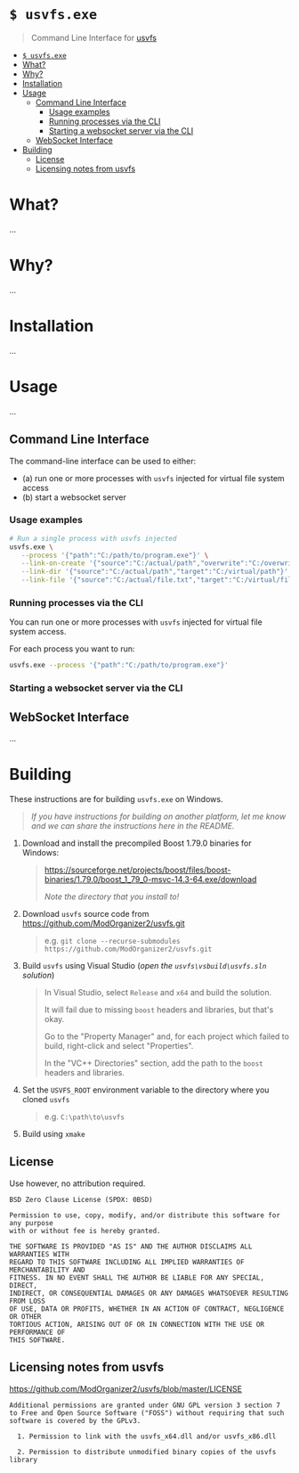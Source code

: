 # `$ usvfs.exe`

> Command Line Interface for [usvfs](https://github.com/ModOrganizer2/usvfs)

- [`$ usvfs.exe`](#-usvfsexe)
- [What?](#what)
- [Why?](#why)
- [Installation](#installation)
- [Usage](#usage)
  - [Command Line Interface](#command-line-interface)
    - [Usage examples](#usage-examples)
    - [Running processes via the CLI](#running-processes-via-the-cli)
    - [Starting a websocket server via the CLI](#starting-a-websocket-server-via-the-cli)
  - [WebSocket Interface](#websocket-interface)
- [Building](#building)
  - [License](#license)
  - [Licensing notes from usvfs](#licensing-notes-from-usvfs)


# What?

...

# Why?

...

# Installation

...

# Usage

...

## Command Line Interface

The command-line interface can be used to either:
- (a) run one or more processes with `usvfs` injected for virtual file system access
- (b) start a websocket server

### Usage examples

```sh
# Run a single process with usvfs injected
usvfs.exe \
   --process '{"path":"C:/path/to/program.exe"}' \
   --link-on-create '{"source":"C:/actual/path","overwrite":"C:/overwrite-folder"}' \
   --link-dir '{"source":"C:/actual/path","target":"C:/virtual/path"}' \
   --link-file '{"source":"C:/actual/file.txt","target":"C:/virtual/file.txt"}'
```

### Running processes via the CLI

You can run one or more processes with `usvfs` injected for virtual file system access.

For each process you want to run:

```sh
usvfs.exe --process '{"path":"C:/path/to/program.exe"}'
```

### Starting a websocket server via the CLI


## WebSocket Interface

...

# Building

These instructions are for building `usvfs.exe` on Windows.

> _If you have instructions for building on another platform, let me know and we can share_
> _the instructions here in the README._

1. Download and install the precompiled Boost 1.79.0 binaries for Windows:
   > https://sourceforge.net/projects/boost/files/boost-binaries/1.79.0/boost_1_79_0-msvc-14.3-64.exe/download
   >
   > _Note the directory that you install to!_

2. Download `usvfs` source code from https://github.com/ModOrganizer2/usvfs.git
   > e.g. `git clone --recurse-submodules https://github.com/ModOrganizer2/usvfs.git`

3. Build `usvfs` using Visual Studio (_open the `usvfs\vsbuild\usvfs.sln` solution_)
   > In Visual Studio, select `Release` and `x64` and build the solution.
   >
   > It will fail due to missing `boost` headers and libraries, but that's okay.
   >
   > Go to the "Property Manager" and, for each project which failed to build, right-click and select "Properties".
   >
   > In the "VC++ Directories" section, add the path to the `boost` headers and libraries.

4. Set the `USVFS_ROOT` environment variable to the directory where you cloned `usvfs`
   > e.g. `C:\path\to\usvfs`

5. Build using `xmake`

## License

Use however, no attribution required.

```
BSD Zero Clause License (SPDX: 0BSD)

Permission to use, copy, modify, and/or distribute this software for any purpose
with or without fee is hereby granted.

THE SOFTWARE IS PROVIDED "AS IS" AND THE AUTHOR DISCLAIMS ALL WARRANTIES WITH
REGARD TO THIS SOFTWARE INCLUDING ALL IMPLIED WARRANTIES OF MERCHANTABILITY AND
FITNESS. IN NO EVENT SHALL THE AUTHOR BE LIABLE FOR ANY SPECIAL, DIRECT,
INDIRECT, OR CONSEQUENTIAL DAMAGES OR ANY DAMAGES WHATSOEVER RESULTING FROM LOSS
OF USE, DATA OR PROFITS, WHETHER IN AN ACTION OF CONTRACT, NEGLIGENCE OR OTHER
TORTIOUS ACTION, ARISING OUT OF OR IN CONNECTION WITH THE USE OR PERFORMANCE OF
THIS SOFTWARE.

```

## Licensing notes from usvfs

https://github.com/ModOrganizer2/usvfs/blob/master/LICENSE

```
Additional permissions are granted under GNU GPL version 3 section 7 to Free and Open Source Software ("FOSS") without requiring that such software is covered by the GPLv3.

  1. Permission to link with the usvfs_x64.dll and/or usvfs_x86.dll

  2. Permission to distribute unmodified binary copies of the usvfs library
```